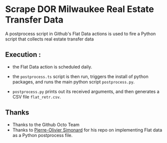# Scrape DOR Milwaukee Real Estate Transfer Data

A postprocess script in Github's Flat Data actions is used to fire a Python script that collects real estate transfer data

## Execution :

- the Flat Data action is scheduled daily.

- the `postprocess.ts` script is then run, triggers the install of python packages, and runs the main python script `postprocess.py`.

- `postprocess.py` prints out its received arguments, and then generates a CSV file `flat_retr.csv`. 

## Thanks

- Thanks to the Github Octo Team
- Thanks to [Pierre-Olivier Simonard](https://github.com/pierrotsmnrd/flat_data_py_example) for his repo on implementing Flat data as a Python postprocess file.


